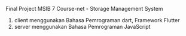 Final Project MSIB 7 Course-net - Storage Management System
1. client menggunakan Bahasa Pemrograman dart, Framework Flutter
2. server menggunakan Bahasa Pemrograman JavaScript
